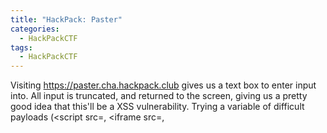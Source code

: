 ```yaml
---
title: "HackPack: Paster"
categories:
  - HackPackCTF
tags:
  - HackPackCTF
---
```



Visiting https://paster.cha.hackpack.club gives us a text box to enter input into. All input is truncated, and returned to the screen, giving us a pretty good idea that this'll be a XSS vulnerability. Trying a variable of difficult payloads (<script src=, <iframe src=, <script>alert('123') etc) shows that these are all too long, and are truncated.

However, we can use a super short payload to trigger an alert:

```
<svg/onload=alert(1)>
```

Using this payload, we get an alert with the flag!

**flag{x55_i5Nt_7hA7_bAD_R1Gh7?}**
